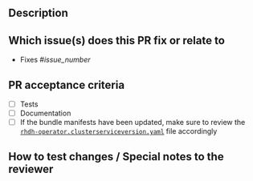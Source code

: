 <!-- 
Thank you for opening a PR! Please take the time to fill in the details below.
-->

## Description
<!--
Please explain the changes you made here.
-->

## Which issue(s) does this PR fix or relate to

- Fixes #_issue_number_

## PR acceptance criteria

- [ ] Tests
- [ ] Documentation
- [ ] If the bundle manifests have been updated, make sure to review the [`rhdh-operator.clusterserviceversion.yaml`](../.rhdh/bundle/manifests/rhdh-operator.clusterserviceversion.yaml) file accordingly

## How to test changes / Special notes to the reviewer
<!--
Detailed instructions may help reviewers test this PR quickly and provide quicker feedback.
-->
